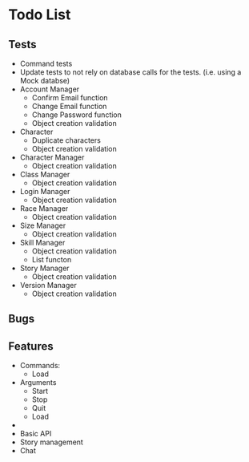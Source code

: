 Todo List
======

Tests
------

* Command tests
* Update tests to not rely on database calls for the tests. (i.e. using a Mock databse)
* Account Manager
	* Confirm Email function
	* Change Email function
	* Change Password function
	* Object creation validation
* Character
	* Duplicate characters
	* Object creation validation
* Character Manager
	* Object creation validation
* Class Manager
	* Object creation validation
* Login Manager
	* Object creation validation
* Race Manager
	* Object creation validation
* Size Manager
	* Object creation validation
* Skill Manager
	* Object creation validation
	* List functon
* Story Manager
	* Object creation validation
* Version Manager
	* Object creation validation

Bugs
------



Features
------

* Commands:
  * Load
* Arguments
  * Start
  * Stop
  * Quit
  * Load
* 
* Basic API
* Story management
* Chat
